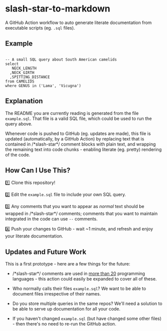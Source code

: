 
 # slash-star-to-markdown
A GitHub Action workflow to auto generate literate documentation from executable
scripts (eg. `.sql` files).

## Example
```

-- A small SQL query about South American camelids
select 
   NECK_LENGTH
  ,NECK_GIRTH
  ,SPITTING_DISTANCE
from CAMELIDS
where GENUS in ('Lama', 'Vicugna')

```

## Explanation
The README you are currently reading is generated from the file `example.sql`. That
file is a valid SQL file, which could be used to run the query above.

Whenever code is pushed to GitHub (eg. updates are made), this file is updated
(automatically, by a GitHub Action) by replacing text that is contained in
\/\*slash-star\*\/ comment blocks with plain text, and wrapping the remaining
text into code chunks - enabling literate (eg. pretty) rendering of the code.

## How Can I Use This?
:one: Clone this repository!

:two: Edit the `example.sql` file to include your own SQL query.

:three: Any comments that you want to appear as *normal* text should be wrapped
in \/\*slash-star\*\/ comments; comments that you want to maintain integrated
in the code can use `--` comments.

:four: Push your changes to GitHub - wait ~1 minute, and refresh and enjoy your
literate documentation. 

## Updates and Future Work
This is a first prototype - here are a few things for the future:

* \/\*slash-star\*\/ comments are used in [more than 20](https://en.wikipedia.org/wiki/Comparison_of_programming_languages_(syntax)#Block_comments)
programming languages - this action could easily be expanded to cover all of these.

* Who normally calls their files `example.sql`? We want to be able to document files
irrespective of their names.

* Do you store multiple queries in the same repos? We'll need a solution to be able to
serve up documentation for all your code.

* If you haven't changed `example.sql` (but have changed some other files) - then there's
no need to re-run the GitHub action.

